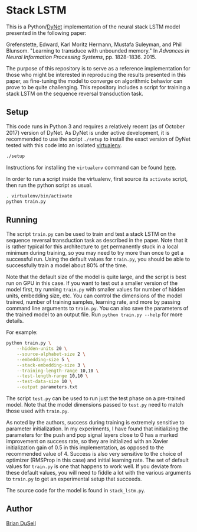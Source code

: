 Stack LSTM
==========

This is a Python/[DyNet](https://github.com/clab/dynet) implementation of the
neural stack LSTM model presented in the following paper:

Grefenstette, Edward, Karl Moritz Hermann, Mustafa Suleyman, and Phil Blunsom.
"Learning to transduce with unbounded memory." In _Advances in Neural
Information Processing Systems_, pp. 1828-1836. 2015.

The purpose of this repository is to serve as a reference implementation for
those who might be interested in reproducing the results presented in this
paper, as fine-tuning the model to converge on algorithmic behavior can prove
to be quite challenging. This repository includes a script for training a stack
LSTM on the sequence reversal transduction task.

Setup
-----

This code runs in Python 3 and requires a relatively recent (as of October 2017)
version of DyNet. As DyNet is under active development, it is recommended to
use the script `./setup` to install the exact version of DyNet tested with this
code into an isolated [virtualenv](https://virtualenv.pypa.io/en/stable/).

```sh
./setup
```

Instructions for installing the `virtualenv` command can be found
[here](https://virtualenv.pypa.io/en/stable/installation/).

In order to run a script inside the virtualenv, first source its `activate`
script, then run the python script as usual.

```sh
. virtualenv/bin/activate
python train.py
```

Running
-------

The script `train.py` can be used to train and test a stack LSTM on the
sequence reversal transduction task as described in the paper. Note that it is
rather typical for this architecture to get permanently stuck in a local
minimum during training, so you may need to try more than once to get a
successful run. Using the default values for `train.py`, you should be able to
successfully train a model about 80% of the time.

Note that the default size of the model is quite large, and the script is best
run on GPU in this case. If you want to test out a smaller version of the
model first, try running `train.py` with smaller values for number of hidden
units, embedding size, etc. You can control the dimensions of the model trained,
number of training samples, learning rate, and more by passing command line
arguments to `train.py`. You can also save the parameters of the trained model
to an output file. Run `python train.py --help` for more details.

For example:

```sh
python train.py \
    --hidden-units 20 \
    --source-alphabet-size 2 \
    --embedding-size 5 \
    --stack-embedding-size 3 \
    --training-length-range 10,10 \
    --test-length-range 10,10 \
    --test-data-size 10 \
    --output parameters.txt
```

The script `test.py` can be used to run just the test phase on a pre-trained
model. Note that the model dimensions passed to `test.py` need to match those
used with `train.py`.

As noted by the authors, success during training is extremely sensitive to
parameter initialization. In my experiments, I have found that initializing the
parameters for the push and pop signal layers close to 0 has a marked
improvement on success rate, so they are initialized with an Xavier
initialization gain of 0.5 in this implementation, as opposed to the
recommended value of 4. Success is also very sensitive to the choice of
optimizer (RMSProp in this case) and initial learning rate. The set of default
values for `train.py` is one that happens to work well. If you deviate from
these default values, you will need to fiddle a lot with the various arguments
to `train.py` to get an experimental setup that succeeds.

The source code for the model is found in `stack_lstm.py`.

Author
------

[Brian DuSell](http://bdusell.com/)
